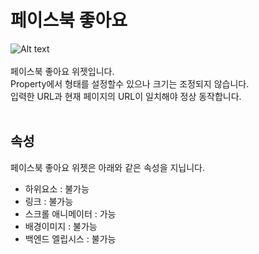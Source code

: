 # 페이스북 좋아요
![Alt text](/img/property-facebook.png)<br /><br />
페이스북 좋아요 위젯입니다.<br />
Property에서 형태를 설정할수 있으나 크기는 조정되지 않습니다.<br />
입력한 URL과 현재 페이지의 URL이 일치해야 정상 동작합니다.
<br /><br />


## 속성
페이스북 좋아요 위젯은 아래와 같은 속성을 지닙니다.

* 하위요소 : 불가능
* 링크 : 불가능
* 스크롤 애니메이터 : 가능
* 배경이미지 : 불가능
* 백엔드 엘립시스 : 불가능
<br />

